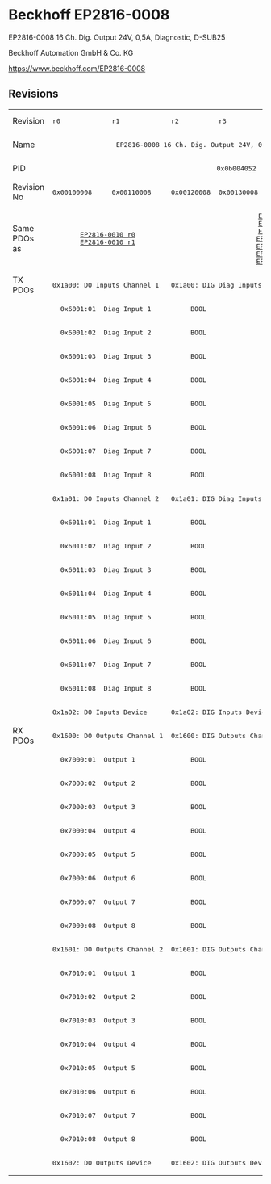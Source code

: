 # Beckhoff EP2816-0008

EP2816-0008 16 Ch. Dig. Output 24V, 0,5A, Diagnostic, D-SUB25

Beckhoff Automation GmbH & Co. KG

https://www.beckhoff.com/EP2816-0008

## Revisions
<table>
<tr >
<td>Revision</td>
<td><pre>r0</pre></td>
<td><pre>r1</pre></td>
<td><pre>r2</pre></td>
<td><pre>r3</pre></td>
<td><pre>r4</pre></td>
<td><pre>r5</pre></td>
<td><pre>r6</pre></td>
</tr>
<tr >
<td>Name</td>
<td colspan=7 align="center"><pre>EP2816-0008 16 Ch. Dig. Output 24V, 0,5A, Diagnostic, D-SUB25</pre></td>
</tr>
<tr >
<td>PID</td>
<td colspan=7 align="center"><pre>0x0b004052</pre></td>
</tr>
<tr >
<td>Revision No</td>
<td><pre>0x00100008</pre></td>
<td><pre>0x00110008</pre></td>
<td><pre>0x00120008</pre></td>
<td><pre>0x00130008</pre></td>
<td><pre>0x00140008</pre></td>
<td><pre>0x00150008</pre></td>
<td><pre>0x00160008</pre></td>
</tr>
<tr >
<td>Same PDOs as</td>
<td colspan=2 align="center"><pre><a href="EP2816-0010">EP2816-0010 r0</a><br/><a href="EP2816-0010">EP2816-0010 r1</a></pre></td>
<td><pre></pre></td>
<td colspan=3 align="center"><pre><a href="EP2816-0010">EP2816-0010 r3</a><br/><a href="EP2816-0010">EP2816-0010 r4</a><br/><a href="EP2816-0010">EP2816-0010 r5</a><br/><a href="EPP2816-0008">EPP2816-0008 r0</a><br/><a href="EPP2816-0008">EPP2816-0008 r1</a><br/><a href="EPP2816-0010">EPP2816-0010 r0</a><br/><a href="EPP2816-0010">EPP2816-0010 r1</a></pre></td>
<td><pre><a href="EP2816-0010">EP2816-0010 r6</a><br/><a href="EPP2816-0003">EPP2816-0003 r0</a><br/><a href="EPP2816-0008">EPP2816-0008 r2</a><br/><a href="EPP2816-0010">EPP2816-0010 r2</a></pre></td>
</tr>
<tr class="txpdo pdosection">
<td rowspan=19 valign=top>TX PDOs</td>
<td colspan=2 align="left"><pre>0x1a00: DO Inputs Channel 1</pre></td>
<td colspan=5 align="left"><pre>0x1a00: DIG Diag Inputs  Channel 1</pre></td>
<td></td>
</tr>
<tr class="txpdo">
<td colspan=7 align="left"><pre>  0x6001:01  Diag Input 1          BOOL</pre></td>
</tr>
<tr class="txpdo">
<td colspan=7 align="left"><pre>  0x6001:02  Diag Input 2          BOOL</pre></td>
</tr>
<tr class="txpdo">
<td colspan=7 align="left"><pre>  0x6001:03  Diag Input 3          BOOL</pre></td>
</tr>
<tr class="txpdo">
<td colspan=7 align="left"><pre>  0x6001:04  Diag Input 4          BOOL</pre></td>
</tr>
<tr class="txpdo">
<td colspan=7 align="left"><pre>  0x6001:05  Diag Input 5          BOOL</pre></td>
</tr>
<tr class="txpdo">
<td colspan=7 align="left"><pre>  0x6001:06  Diag Input 6          BOOL</pre></td>
</tr>
<tr class="txpdo">
<td colspan=7 align="left"><pre>  0x6001:07  Diag Input 7          BOOL</pre></td>
</tr>
<tr class="txpdo">
<td colspan=7 align="left"><pre>  0x6001:08  Diag Input 8          BOOL</pre></td>
</tr>
<tr class="txpdo pdosection">
<td colspan=2 align="left"><pre>0x1a01: DO Inputs Channel 2</pre></td>
<td colspan=5 align="left"><pre>0x1a01: DIG Diag Inputs  Channel 2</pre></td>
</tr>
<tr class="txpdo">
<td colspan=7 align="left"><pre>  0x6011:01  Diag Input 1          BOOL</pre></td>
</tr>
<tr class="txpdo">
<td colspan=7 align="left"><pre>  0x6011:02  Diag Input 2          BOOL</pre></td>
</tr>
<tr class="txpdo">
<td colspan=7 align="left"><pre>  0x6011:03  Diag Input 3          BOOL</pre></td>
</tr>
<tr class="txpdo">
<td colspan=7 align="left"><pre>  0x6011:04  Diag Input 4          BOOL</pre></td>
</tr>
<tr class="txpdo">
<td colspan=7 align="left"><pre>  0x6011:05  Diag Input 5          BOOL</pre></td>
</tr>
<tr class="txpdo">
<td colspan=7 align="left"><pre>  0x6011:06  Diag Input 6          BOOL</pre></td>
</tr>
<tr class="txpdo">
<td colspan=7 align="left"><pre>  0x6011:07  Diag Input 7          BOOL</pre></td>
</tr>
<tr class="txpdo">
<td colspan=7 align="left"><pre>  0x6011:08  Diag Input 8          BOOL</pre></td>
</tr>
<tr class="txpdo pdosection">
<td colspan=2 align="left"><pre>0x1a02: DO Inputs Device</pre></td>
<td colspan=5 align="left"><pre>0x1a02: DIG Inputs Device</pre></td>
</tr>
<tr class="rxpdo pdosection">
<td rowspan=19 valign=top>RX PDOs</td>
<td colspan=2 align="left"><pre>0x1600: DO Outputs Channel 1</pre></td>
<td colspan=5 align="left"><pre>0x1600: DIG Outputs Channel 1</pre></td>
<td></td>
</tr>
<tr class="rxpdo">
<td colspan=7 align="left"><pre>  0x7000:01  Output 1              BOOL</pre></td>
</tr>
<tr class="rxpdo">
<td colspan=7 align="left"><pre>  0x7000:02  Output 2              BOOL</pre></td>
</tr>
<tr class="rxpdo">
<td colspan=7 align="left"><pre>  0x7000:03  Output 3              BOOL</pre></td>
</tr>
<tr class="rxpdo">
<td colspan=7 align="left"><pre>  0x7000:04  Output 4              BOOL</pre></td>
</tr>
<tr class="rxpdo">
<td colspan=7 align="left"><pre>  0x7000:05  Output 5              BOOL</pre></td>
</tr>
<tr class="rxpdo">
<td colspan=7 align="left"><pre>  0x7000:06  Output 6              BOOL</pre></td>
</tr>
<tr class="rxpdo">
<td colspan=7 align="left"><pre>  0x7000:07  Output 7              BOOL</pre></td>
</tr>
<tr class="rxpdo">
<td colspan=7 align="left"><pre>  0x7000:08  Output 8              BOOL</pre></td>
</tr>
<tr class="rxpdo pdosection">
<td colspan=2 align="left"><pre>0x1601: DO Outputs Channel 2</pre></td>
<td colspan=5 align="left"><pre>0x1601: DIG Outputs Channel 2</pre></td>
</tr>
<tr class="rxpdo">
<td colspan=7 align="left"><pre>  0x7010:01  Output 1              BOOL</pre></td>
</tr>
<tr class="rxpdo">
<td colspan=7 align="left"><pre>  0x7010:02  Output 2              BOOL</pre></td>
</tr>
<tr class="rxpdo">
<td colspan=7 align="left"><pre>  0x7010:03  Output 3              BOOL</pre></td>
</tr>
<tr class="rxpdo">
<td colspan=7 align="left"><pre>  0x7010:04  Output 4              BOOL</pre></td>
</tr>
<tr class="rxpdo">
<td colspan=7 align="left"><pre>  0x7010:05  Output 5              BOOL</pre></td>
</tr>
<tr class="rxpdo">
<td colspan=7 align="left"><pre>  0x7010:06  Output 6              BOOL</pre></td>
</tr>
<tr class="rxpdo">
<td colspan=7 align="left"><pre>  0x7010:07  Output 7              BOOL</pre></td>
</tr>
<tr class="rxpdo">
<td colspan=7 align="left"><pre>  0x7010:08  Output 8              BOOL</pre></td>
</tr>
<tr class="rxpdo pdosection">
<td colspan=2 align="left"><pre>0x1602: DO Outputs Device</pre></td>
<td colspan=5 align="left"><pre>0x1602: DIG Outputs Device</pre></td>
</tr>
</table>
